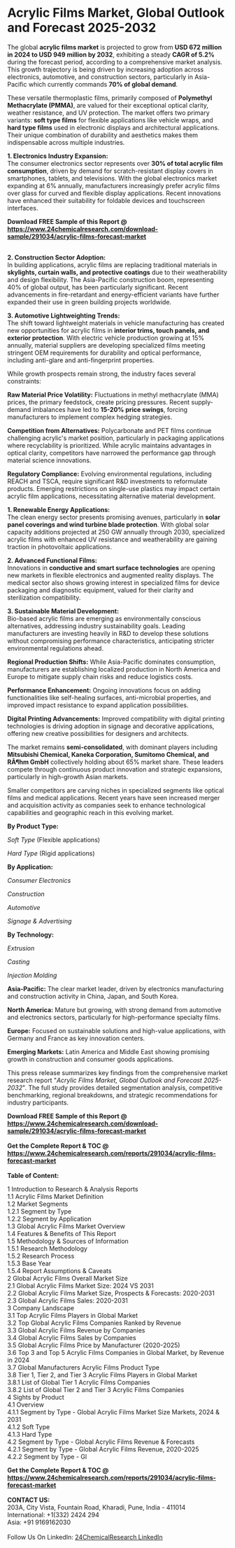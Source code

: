 <h1>Acrylic Films Market, Global Outlook and Forecast 2025-2032</h1><p>The global <strong>acrylic films market</strong> is projected to grow from <strong>USD 672 million in 2024 to USD 949 million by 2032</strong>, exhibiting a steady <strong>CAGR of 5.2%</strong> during the forecast period, according to a comprehensive market analysis. This growth trajectory is being driven by increasing adoption across electronics, automotive, and construction sectors, particularly in Asia-Pacific which currently commands <strong>70% of global demand</strong>.</p><p>These versatile thermoplastic films, primarily composed of <strong>Polymethyl Methacrylate (PMMA)</strong>, are valued for their exceptional optical clarity, weather resistance, and UV protection. The market offers two primary variants: <strong>soft type films</strong> for flexible applications like vehicle wraps, and <strong>hard type films</strong> used in electronic displays and architectural applications. Their unique combination of durability and aesthetics makes them indispensable across multiple industries.</p><p><strong>1. Electronics Industry Expansion:</strong><br>
The consumer electronics sector represents over <strong>30% of total acrylic film consumption</strong>, driven by demand for scratch-resistant display covers in smartphones, tablets, and televisions. With the global electronics market expanding at 6% annually, manufacturers increasingly prefer acrylic films over glass for curved and flexible display applications. Recent innovations have enhanced their suitability for foldable devices and touchscreen interfaces.</p><div><b>Download FREE Sample of this Report @ 
            <a href="https://www.24chemicalresearch.com/download-sample/291034/acrylic-films-forecast-market">
            https://www.24chemicalresearch.com/download-sample/291034/acrylic-films-forecast-market</a></b></div><br><p><strong>2. Construction Sector Adoption:</strong><br>
In building applications, acrylic films are replacing traditional materials in <strong>skylights, curtain walls, and protective coatings</strong> due to their weatherability and design flexibility. The Asia-Pacific construction boom, representing 40% of global output, has been particularly significant. Recent advancements in fire-retardant and energy-efficient variants have further expanded their use in green building projects worldwide.</p><p><strong>3. Automotive Lightweighting Trends:</strong><br>
The shift toward lightweight materials in vehicle manufacturing has created new opportunities for acrylic films in <strong>interior trims, touch panels, and exterior protection</strong>. With electric vehicle production growing at 15% annually, material suppliers are developing specialized films meeting stringent OEM requirements for durability and optical performance, including anti-glare and anti-fingerprint properties.</p><p>While growth prospects remain strong, the industry faces several constraints:</p><p><strong>Raw Material Price Volatility:</strong> Fluctuations in methyl methacrylate (MMA) prices, the primary feedstock, create pricing pressures. Recent supply-demand imbalances have led to <strong>15-20% price swings</strong>, forcing manufacturers to implement complex hedging strategies.</p><p><strong>Competition from Alternatives:</strong> Polycarbonate and PET films continue challenging acrylic's market position, particularly in packaging applications where recyclability is prioritized. While acrylic maintains advantages in optical clarity, competitors have narrowed the performance gap through material science innovations.</p><p><strong>Regulatory Compliance:</strong> Evolving environmental regulations, including REACH and TSCA, require significant R&amp;D investments to reformulate products. Emerging restrictions on single-use plastics may impact certain acrylic film applications, necessitating alternative material development.</p><p><strong>1. Renewable Energy Applications:</strong><br>
The clean energy sector presents promising avenues, particularly in <strong>solar panel coverings and wind turbine blade protection</strong>. With global solar capacity additions projected at 250 GW annually through 2030, specialized acrylic films with enhanced UV resistance and weatherability are gaining traction in photovoltaic applications.</p><p><strong>2. Advanced Functional Films:</strong><br>
Innovations in <strong>conductive and smart surface technologies</strong> are opening new markets in flexible electronics and augmented reality displays. The medical sector also shows growing interest in specialized films for device packaging and diagnostic equipment, valued for their clarity and sterilization compatibility.</p><p><strong>3. Sustainable Material Development:</strong><br>
Bio-based acrylic films are emerging as environmentally conscious alternatives, addressing industry sustainability goals. Leading manufacturers are investing heavily in R&amp;D to develop these solutions without compromising performance characteristics, anticipating stricter environmental regulations ahead.</p><p><strong>Regional Production Shifts:</strong> While Asia-Pacific dominates consumption, manufacturers are establishing localized production in North America and Europe to mitigate supply chain risks and reduce logistics costs.</p><p><strong>Performance Enhancement:</strong> Ongoing innovations focus on adding functionalities like self-healing surfaces, anti-microbial properties, and improved impact resistance to expand application possibilities.</p><p><strong>Digital Printing Advancements:</strong> Improved compatibility with digital printing technologies is driving adoption in signage and decorative applications, offering new creative possibilities for designers and architects.</p><p>The market remains <strong>semi-consolidated</strong>, with dominant players including <strong>Mitsubishi Chemical, Kaneka Corporation, Sumitomo Chemical, and RÃ¶hm GmbH</strong> collectively holding about 65% market share. These leaders compete through continuous product innovation and strategic expansions, particularly in high-growth Asian markets.</p><p>Smaller competitors are carving niches in specialized segments like optical films and medical applications. Recent years have seen increased merger and acquisition activity as companies seek to enhance technological capabilities and geographic reach in this evolving market.</p><p><strong>By Product Type:</strong></p><p><em>Soft Type</em> (Flexible applications)</p><p><em>Hard Type</em> (Rigid applications)</p><p><strong>By Application:</strong></p><p><em>Consumer Electronics</em></p><p><em>Construction</em></p><p><em>Automotive</em></p><p><em>Signage &amp; Advertising</em></p><p><strong>By Technology:</strong></p><p><em>Extrusion</em></p><p><em>Casting</em></p><p><em>Injection Molding</em></p><p><strong>Asia-Pacific:</strong> The clear market leader, driven by electronics manufacturing and construction activity in China, Japan, and South Korea.</p><p><strong>North America:</strong> Mature but growing, with strong demand from automotive and electronics sectors, particularly for high-performance specialty films.</p><p><strong>Europe:</strong> Focused on sustainable solutions and high-value applications, with Germany and France as key innovation centers.</p><p><strong>Emerging Markets:</strong> Latin America and Middle East showing promising growth in construction and consumer goods applications.</p><p>This press release summarizes key findings from the comprehensive market research report "<em>Acrylic Films Market, Global Outlook and Forecast 2025-2032</em>". The full study provides detailed segmentation analysis, competitive benchmarking, regional breakdowns, and strategic recommendations for industry participants.</p><div><b>Download FREE Sample of this Report @ 
            <a href="https://www.24chemicalresearch.com/download-sample/291034/acrylic-films-forecast-market">
            https://www.24chemicalresearch.com/download-sample/291034/acrylic-films-forecast-market</a></b></div><br><div><b>Get the Complete Report & TOC @ 
            <a href="https://www.24chemicalresearch.com/reports/291034/acrylic-films-forecast-market">
            https://www.24chemicalresearch.com/reports/291034/acrylic-films-forecast-market</a></b></div><br>
            <b>Table of Content:</b><p>1 Introduction to Research & Analysis Reports<br />
 1.1 Acrylic Films Market Definition<br />
 1.2 Market Segments<br />
 1.2.1 Segment by Type<br />
 1.2.2 Segment by Application<br />
 1.3 Global Acrylic Films Market Overview<br />
 1.4 Features & Benefits of This Report<br />
 1.5 Methodology & Sources of Information<br />
 1.5.1 Research Methodology<br />
 1.5.2 Research Process<br />
 1.5.3 Base Year<br />
 1.5.4 Report Assumptions & Caveats<br />
2 Global Acrylic Films Overall Market Size<br />
 2.1 Global Acrylic Films Market Size: 2024 VS 2031<br />
 2.2 Global Acrylic Films Market Size, Prospects & Forecasts: 2020-2031<br />
 2.3 Global Acrylic Films Sales: 2020-2031<br />
3 Company Landscape<br />
 3.1 Top Acrylic Films Players in Global Market<br />
 3.2 Top Global Acrylic Films Companies Ranked by Revenue<br />
 3.3 Global Acrylic Films Revenue by Companies<br />
 3.4 Global Acrylic Films Sales by Companies<br />
 3.5 Global Acrylic Films Price by Manufacturer (2020-2025)<br />
 3.6 Top 3 and Top 5 Acrylic Films Companies in Global Market, by Revenue in 2024<br />
 3.7 Global Manufacturers Acrylic Films Product Type<br />
 3.8 Tier 1, Tier 2, and Tier 3 Acrylic Films Players in Global Market<br />
 3.8.1 List of Global Tier 1 Acrylic Films Companies<br />
 3.8.2 List of Global Tier 2 and Tier 3 Acrylic Films Companies<br />
4 Sights by Product<br />
 4.1 Overview<br />
 4.1.1 Segment by Type - Global Acrylic Films Market Size Markets, 2024 & 2031<br />
 4.1.2 Soft Type<br />
 4.1.3 Hard Type<br />
 4.2 Segment by Type - Global Acrylic Films Revenue & Forecasts<br />
 4.2.1 Segment by Type - Global Acrylic Films Revenue, 2020-2025<br />
 4.2.2 Segment by Type - Gl</p><div><b>Get the Complete Report & TOC @ 
            <a href="https://www.24chemicalresearch.com/reports/291034/acrylic-films-forecast-market">
            https://www.24chemicalresearch.com/reports/291034/acrylic-films-forecast-market</a></b></div><br><b>CONTACT US:</b><br>
            203A, City Vista, Fountain Road, Kharadi, Pune, India - 411014<br>
            International: +1(332) 2424 294<br>
            Asia: +91 9169162030 <br><br>
            Follow Us On LinkedIn: <a href="https://www.linkedin.com/company/24chemicalresearch/">24ChemicalResearch LinkedIn</a>